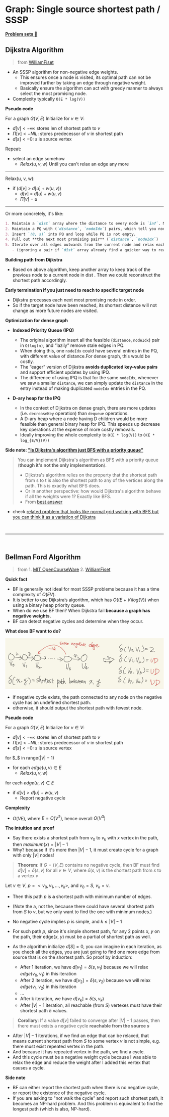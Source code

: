 # Graph: Single source shortest path / SSSP

[**Problem sets :link:**](../graph/graph_sssp/README.md)

## Dijkstra Algorithm

> from [WilliamFiset](https://youtu.be/pSqmAO-m7Lk)
- An SSSP algorithm for  non-negative edge weights.
  - This ensures once a node is visited, its optimal path can not be improved further by taking an edge through negative weight.
  - Basically ensure the algorithm can act with greedy manner to always select the most promising node.
- Complexity typically `O(E * log(V))`

**Pseudo code**

For a graph $G(V, E)$
Initialize for $v \in V$:
- $d[v] <- \infty$: stores len of shortest path to $v$
- $\Pi[v] <- NIL$: stores predecessor of $v$ in shortest path
- $d[s] <- 0$: $s$ is source vertex

Repeat:
- select an edge somehow
  - $Relax(u, v, w)$
Until you can't relax an edge any more

---

Relax(u, v, w):

- if ($d[v]$ > $d[u] + w(u, v)$)
  - $d[v]$ = $d[u] + w(u, v)$
  - $\Pi[v]$ = $u$

---

Or more concretely, it's like:

```markdown
1. Maintain a `dist` array where the distance to every node is `inf`. Mark the `distance` to the start node `s` to be 0.
2. Maintain a PQ with (`distance`, `nodeIdx`) pairs, which tell you node to visit next based on sorted min `distance`.
3. Insert `(0, s)` into PQ and loop while PQ is not empty.
4. Pull out **the next most promising pair** (`distance`, `nodeIdx`)
5. Iterate over all edges outwards from the current node and relax each edge appending a new (`distance`, `nodeIdx`) to PQ for every relaxation
   - (ignoring a pair if `dist` array already find a quicker way to reach the new node)
```

**Building path from Dijkstra**

- Based on above algorithm, keep another array to keep track of the previous node to a current node in dist . Then we could reconstruct the shortest path accordingly.

**Early termination if you just need to reach to specific target node**

- Dijkstra processes each next most promising node in order.
- So if the target node have been reached, its shortest distance will not change as more future nodes are visited.

**Optimization for dense graph**

- **Indexed Priority Queue (IPQ)**
  - The original algorithm insert all the feasible (`distance`, `nodeIdx`) pair in `O(log(n)`, and “lazily” remove stale edges in PQ.
  - When doing this, one `nodeIdx` could have several entires in the PQ, with different value of distance.For dense graph, this would be costly.
  - The “eager” version of Dijkstra **avoids duplicated key-value pairs** and support efficient updates by using IPQ.
  - The difference of using IPQ is that for the same `nodeIdx`, whenever we saw a smaller `distance`, we can simply update the `distance` in the entry instead of making duplicated `nodeIdx` entries in the PQ.

- **D-ary heap for the IPQ**
  - In the context of Dijkstra on dense graph, there are more updates (i.e. `decreaseKey` operation) than `dequeue` operations.
  - A D-ary heap where a node having D children would be more feasible than general binary heap for IPQ. This speeds up decrease key operations at the expense of more costly removals.
  - Ideally improving the whole complexity to `O(E * log(V))` to `O(E * log_{E/V}(V))`

**Side note: ["Is Dijkstra's algorithm just BFS with a priority queue"](https://cs.stackexchange.com/questions/10047/is-dijkstras-algorithm-just-bfs-with-a-priority-queue)**

> You can implement Dijkstra's algorithm as BFS with a priority queue (**though it's not the only implementation**).
> - Dijkstra's algorithm relies on the property that the shortest path from s to t is also the shortest path to any of the vertices along the path. This is exactly what BFS does.
> - Or in another perspective: how would Dijkstra's algorithm behave if all the weights were 1? Exactly like BFS.
> - From [best answer](https://cs.stackexchange.com/a/10048/150744)

- check [related problem that looks like normal grid walking with BFS but you can think it as a variation of Dijkstra](../graph/graph_sssp/README.md#grid-walking-using-dijkstra-dijkstras-algorithm-is-bfs-with-a-priority-queue)

<br/>

---

<br/>

## Bellman Ford Algorithm

> from 1. [MIT OpenCourseWare](https://youtu.be/ozsuci5pIso) 2. [WilliamFiset](https://youtu.be/lyw4FaxrwHg)

**Quick fact**

- BF is generally not ideal for most SSSP problems because it has a time complexity of $O(EV)$.
- It is better to use Dijkstra’s algorithm, which has $O((E+V)log(V))$ when using a binary heap priority queue.
- When do we use BF then? When Dijkstra fail **because a graph has negative weights.**
- BF can detect negative cycles and determine when they occur.

**What does BF want to do?**

![](../srcs/graph_bf_do_what.JPG)

- if negative cycle exists, the path connected to any node on the negative cycle has an undefined shortest path.
- otherwise, it should output the shortest path with fewest node.

**Pseudo code**

For a graph $G(V, E)$
Initialize for $v \in V$:
- $d[v] <- \infty$: stores len of shortest path to $v$
- $\Pi[v] <- NIL$: stores predecessor of $v$ in shortest path
- $d[s] <- 0$: $s$ is source vertex

for $_$ in range($|V| - 1$)
  - for each $edge(u, v) \in E$
    - $Relax(u, v, w)$

for each $edge(u, v) \in E$
  - if $d[v] > d[u] + w(u, v)$
    - Report negative cycle

**Complexity**

- $O(VE)$, where $E = O(V^2)$, hence overall $O(V^3)$


**The intuition and proof**

- Say there exists a shortest path from $v_0$ to $v_k$ with $x$ vertex in the path, then $maximum(x) = |V| - 1$
- Why? because if it's more then $|V| - 1$, it must create cycle for a graph with only $|V|$ nodes!

> **Theorem**: If $G = (V, E)$ contains no negative cycle, then BF must find $d[v] = \delta(s, v)$ for all $v \in V$, where $\delta(s, v)$ is the shortest path from $s$ to a vertex $v$

Let $v \in V$, $p = <v_0, v_1, ..., v_k>$, and $v_0 = S$, $v_k = v$.

- Then this path $p$ is **a** shortest path with minimum number of edges.
- (Note the a, not the, because there could have several shortest path from $S$ to $v$, but we only want to find the one with minimum nodes.)
- No negative cycle implies $p$ is simple, and $k \leq |V| - 1$
- For such path $p$, since it's simple shortest path, for any 2 points $x$, $y$ on the path, their edge($x$, $y$) must be a partial of shortest path as well.
- As the algorithm initialize $d[S] = 0$, you can imagine in each iteration, as you check all the edges, you are just going to find one more edge from source that is on the shortest path. So proof by induction:

  - After 1 iteration, we have $d[v_1] = \delta(s, v_1)$ because we will relax $edge(v_0, v_1)$ in this iteration
  - After 2 iteration, we have $d[v_2] = \delta(s, v_2)$ because we will relax $edge(v_1, v_2)$ in this iteration
  - ...
  - After k iteration, we have $d[v_k] = \delta(s, v_k)$
  - After $|V| - 1$ iteration, all reachable (from $S$) vertexes must have their shortest path $\delta$ values.

> **Corollary**: If a value $d[v]$ failed to converge after $|V| - 1$ passes, then there must exists a negative cycle **reachable from the source $s$**

- After $|V| - 1$ iterations, if we find an edge that can be relaxed, that means current shortest path from $S$ to some vertex $v$ is not simple, e.g. there must exist repeated vertex in the path. 
- And because it has repeated vertex in the path, we find a cycle.
- And this cycle must be a negative weight cycle because I was able to relax the edge and reduce the weight after I added this vertex that causes a cycle.


**Side note**

- BF can either report the shortest path when there is no negative cycle, or report the existence of the negative cycle.
- If you are asking to "not walk the cycle" and report such shortest path, it becomes an NP-hard problem. And this problem is equivalent to find the longest path (which is also, NP-hard).


